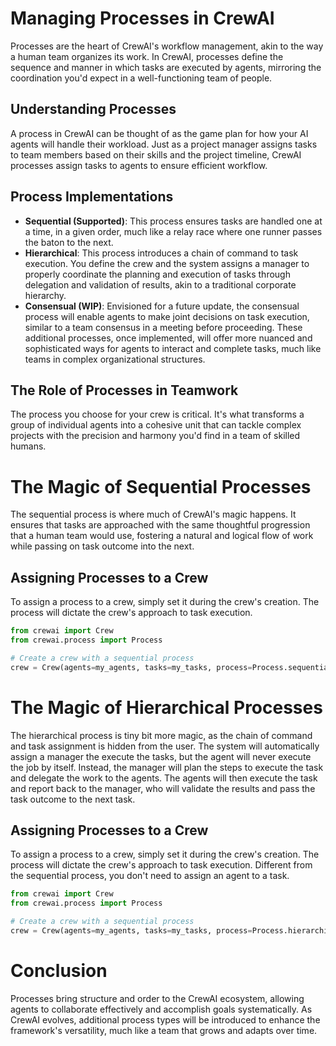 # Managing Processes in CrewAI

Processes are the heart of CrewAI's workflow management, akin to the way a human team organizes its work. In CrewAI, processes define the sequence and manner in which tasks are executed by agents, mirroring the coordination you'd expect in a well-functioning team of people.

## Understanding Processes

A process in CrewAI can be thought of as the game plan for how your AI agents will handle their workload. Just as a project manager assigns tasks to team members based on their skills and the project timeline, CrewAI processes assign tasks to agents to ensure efficient workflow.

## Process Implementations

- **Sequential (Supported)**: This process ensures tasks are handled one at a time, in a given order, much like a relay race where one runner passes the baton to the next.
- **Hierarchical**: This process introduces a chain of command to task execution. You define the crew and the system assigns a manager to properly coordinate the planning and execution of tasks through delegation and validation of results, akin to a traditional corporate hierarchy.
- **Consensual (WIP)**: Envisioned for a future update, the consensual process will enable agents to make joint decisions on task execution, similar to a team consensus in a meeting before proceeding.
These additional processes, once implemented, will offer more nuanced and sophisticated ways for agents to interact and complete tasks, much like teams in complex organizational structures.

## The Role of Processes in Teamwork

The process you choose for your crew is critical. It's what transforms a group of individual agents into a cohesive unit that can tackle complex projects with the precision and harmony you'd find in a team of skilled humans.

# The Magic of Sequential Processes

The sequential process is where much of CrewAI's magic happens. It ensures that tasks are approached with the same thoughtful progression that a human team would use, fostering a natural and logical flow of work while passing on task outcome into the next.

## Assigning Processes to a Crew

To assign a process to a crew, simply set it during the crew's creation. The process will dictate the crew's approach to task execution.

```python
from crewai import Crew
from crewai.process import Process

# Create a crew with a sequential process
crew = Crew(agents=my_agents, tasks=my_tasks, process=Process.sequential)
```

# The Magic of Hierarchical Processes

The hierarchical process is tiny bit more magic, as the chain of command and task assignment is hidden from the user. The system will automatically assign a manager the execute the tasks, but the agent will never execute the job by itself. Instead, the manager will plan the steps to execute the task and delegate the work to the agents. The agents will then execute the task and report back to the manager, who will validate the results and pass the task outcome to the next task.

## Assigning Processes to a Crew

To assign a process to a crew, simply set it during the crew's creation. The process will dictate the crew's approach to task execution. Different from the sequential process, you don't need to assign an agent to a task.

```python
from crewai import Crew
from crewai.process import Process

# Create a crew with a sequential process
crew = Crew(agents=my_agents, tasks=my_tasks, process=Process.hierarchical)
```

# Conclusion

Processes bring structure and order to the CrewAI ecosystem, allowing agents to collaborate effectively and accomplish goals systematically. As CrewAI evolves, additional process types will be introduced to enhance the framework's versatility, much like a team that grows and adapts over time.
